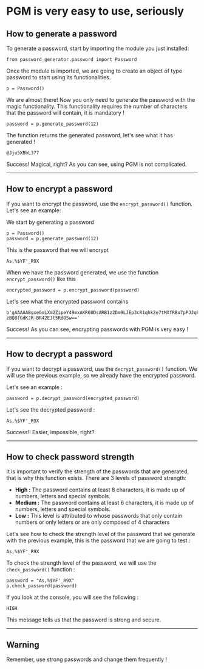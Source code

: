 
# PGM is very easy to use, seriously

## How to generate a password

To generate a password, start by importing the module you just installed:

    from password_generator.password import Password

Once the module is imported, we are going to create an object of type password to start using its functionalities.

    p = Password()

We are almost there! Now you only need to generate the password with the magic functionality. This functionality requires the number of characters that the password will contain, it is mandatory !

    password = p.generate_password(12)

The function returns the generated password, let's see what it has generated !

    @Jju5XBbL377

Success! Magical, right? As you can see, using PGM is not complicated.

---

## How to encrypt a password

If you want to encrypt the password, use the `encrypt_password()` function. Let's see an example:

We start by generating a password

    p = Password()
    password = p.generate_password(12)

This is the password that we will encrypt

    As,%$YF'_R9X

When we have the password generated, we use the function `encrypt_password()` like this

    encrypted_password = p.encrypt_password(password)

Let's see what the encrypted password contains

    b'gAAAAABgxeGoLXm2ZipeY49mxAKR6UDsARB1z2Dm9LJEp3cR1qhk2e7tMXfRBu7pPJJqPx6Ip-zBQ8fGdKJR-BR42EJt5RdOSw=='

Success! As you can see, encrypting passwords with PGM is very easy !

---

## How to decrypt a password

If you want to decrypt a password, use the `decrypt_password()` function. We will use the previous example, so we already have the encrypted password.

Let's see an example :

    password = p.decrypt_password(encrypted_password)

Let's see the decrypted password :

    As,%$YF'_R9X

Success!! Easier, impossible, right?

---

## How to check password strength

It is important to verify the strength of the passwords that are generated, that is why this function exists. There are 3 levels of password strength:

* **High :** The password contains at least 8 characters, it is made up of numbers, letters and special symbols.
* **Medium :** The password contains at least 6 characters, it is made up of numbers, letters and special symbols.
* **Low :** This level is attributed to whose passwords that only contain numbers or only letters or are only composed of 4 characters

Let's see how to check the strength level of the password that we generate with the previous example, this is the password that we are going to test :

    As,%$YF'_R9X

To check the strength level of the password, we will use the `check_password()` function :

    password = "As,%$YF'_R9X"
    p.check_password(password)

If you look at the console, you will see the following :

    HIGH

This message tells us that the password is strong and secure.

---

## Warning

Remember, use strong passwords and change them frequently !
